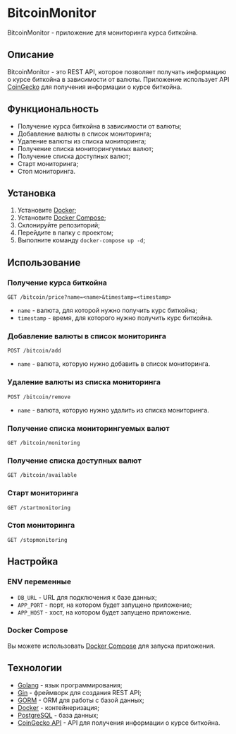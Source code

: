 # BitcoinMonitor

BitcoinMonitor - приложение для мониторинга курса биткойна.

## Описание

BitcoinMonitor - это REST API, которое позволяет получать информацию о курсе биткойна в зависимости от валюты.
Приложение использует API [CoinGecko](https://www.coingecko.com/ru/api) для получения информации о курсе биткойна.

## Функциональность

-  Получение курса биткойна в зависимости от валюты;
-  Добавление валюты в список мониторинга;
-  Удаление валюты из списка мониторинга;
-  Получение списка мониторингуемых валют;
-  Получение списка доступных валют;
-  Старт мониторинга;
-  Стоп мониторинга.

## Установка

1. Установите [Docker](https://www.docker.com/get-started);
2. Установите [Docker Compose](https://docs.docker.com/compose/install/);
3. Склонируйте репозиторий;
4. Перейдите в папку с проектом;
5. Выполните команду `docker-compose up -d`;

## Использование

### Получение курса биткойна

`GET /bitcoin/price?name=<name>&timestamp=<timestamp>`

-  `name` - валюта, для которой нужно получить курс биткойна;
-  `timestamp` - время, для которого нужно получить курс биткойна.

### Добавление валюты в список мониторинга

`POST /bitcoin/add`

-  `name` - валюта, которую нужно добавить в список мониторинга.

### Удаление валюты из списка мониторинга

`POST /bitcoin/remove`

-  `name` - валюта, которую нужно удалить из списка мониторинга.

### Получение списка мониторингуемых валют

`GET /bitcoin/monitoring`

### Получение списка доступных валют

`GET /bitcoin/available`

### Старт мониторинга

`GET /startmonitoring`

### Стоп мониторинга

`GET /stopmonitoring`

## Настройка

### ENV переменные

-  `DB_URL` - URL для подключения к базе данных;
-  `APP_PORT` - порт, на котором будет запущено приложение;
-  `APP_HOST` - хост, на котором будет запущено приложение.

### Docker Compose

Вы можете использовать [Docker Compose](https://docs.docker.com/compose/) для запуска приложения.

## Технологии

-  [Golang](https://golang.org/) - язык программирования;
-  [Gin](https://gin-gonic.com/) - фреймворк для создания REST API;
-  [GORM](https://gorm.io/) - ORM для работы с базой данных;
-  [Docker](https://www.docker.com/) - контейнеризация;
-  [PostgreSQL](https://www.postgresql.org/) - база данных;
-  [CoinGecko API](https://www.coingecko.com/ru/api) - API для получения информации о курсе биткойна.
